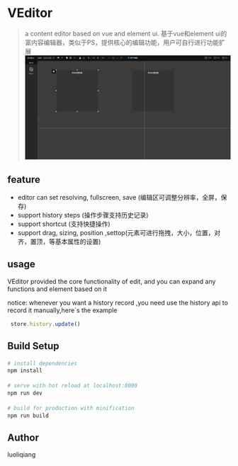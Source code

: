 # VEditor

> a content editor based on vue and element ui.
基于vue和element ui的富内容编辑器，类似于PS，提供核心的编辑功能，用户可自行进行功能扩展
![GitHub](demo.png)
## feature
* editor can set resolving, fullscreen, save (编辑区可调整分辨率，全屏，保存)
* support history steps (操作步骤支持历史记录)
* support shortcut (支持快捷操作)
* support drag, sizing, position ,settop(元素可进行拖拽，大小，位置，对齐，置顶，等基本属性的设置)
## usage
VEditor provided the core functionality of edit, and you can expand any functions and element based on it

notice: whenever you want a history record ,you need use the history api to record it manually,here`s the example
``` js
 store.history.update()
```
## Build Setup

``` bash
# install dependencies
npm install

# serve with hot reload at localhost:8080
npm run dev

# build for production with minification
npm run build
```
## Author
luoliqiang


